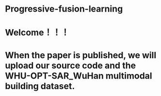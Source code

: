 # Progressive-fusion-learning

Welcome！！！ 
=
When the paper is published, we will upload our source code and the WHU-OPT-SAR_WuHan multimodal building dataset.
=
